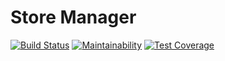 # Store Manager

[![Build Status](https://travis-ci.org/Qadriyah/sm-frontend.svg?branch=develop)](https://travis-ci.org/Qadriyah/sm-frontend)
[![Maintainability](https://api.codeclimate.com/v1/badges/9fee9fdad2226249f486/maintainability)](https://codeclimate.com/github/Qadriyah/sm-frontend/maintainability)
[![Test Coverage](https://api.codeclimate.com/v1/badges/9fee9fdad2226249f486/test_coverage)](https://codeclimate.com/github/Qadriyah/sm-frontend/test_coverage)
